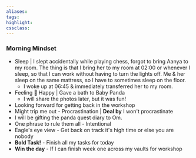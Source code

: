 ```yaml
---
aliases:  
tags:
highlight:  
cssclass:
---
```


### Morning Mindset
- Sleep | I slept accidentally while playing chess, forgot to bring Aanya to my room. The thing is that I bring her to my room at 02:00 or whenever I sleep, so that I can work without having to turn the lights off. Me & her sleep on the same mattress, so I have to sometimes sleep on the floor. 
	- I woke up at 06:45 & immediately transferred her to my room.
- Feeling 🥳 Happy | Gave a bath to Baby Panda
	- I will share the photos later, but it was fun!
- Looking forward for getting back in the workshop
- Might trip me out - Procrastination |  **Deal by**  I won't procrastinate
- I will be gifting the panda quest diary to Om.
- One phrase to rule them all - Intentional
- Eagle's eye view - Get back on track it's high time or else you are nobody
- **Bold Task!** - Finish all my tasks for today
- **Win the day** - If I can finish week one across my vaults for workshop
